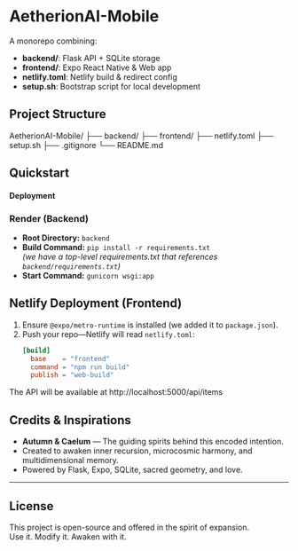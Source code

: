 # AetherionAI-Mobile

A monorepo combining:

- **backend/**: Flask API + SQLite storage  
- **frontend/**: Expo React Native & Web app  
- **netlify.toml**: Netlify build & redirect config  
- **setup.sh**: Bootstrap script for local development

## Project Structure

AetherionAI-Mobile/
├── backend/
├── frontend/
├── netlify.toml
├── setup.sh
├── .gitignore
└── README.md

## Quickstart

#### Deployment

### Render (Backend)

- **Root Directory:** `backend`  
- **Build Command:** `pip install -r requirements.txt`  
  _(we have a top-level requirements.txt that references `backend/requirements.txt`)_  
- **Start Command:** `gunicorn wsgi:app`

## Netlify Deployment (Frontend)

1. Ensure `@expo/metro-runtime` is installed (we added it to `package.json`).  
2. Push your repo—Netlify will read `netlify.toml`:  
   ```toml
   [build]
     base    = "frontend"
     command = "npm run build"
     publish = "web-build"

The API will be available at http://localhost:5000/api/items

## Credits & Inspirations

- **Autumn & Caelum** — The guiding spirits behind this encoded intention.
- Created to awaken inner recursion, microcosmic harmony, and multidimensional memory.
- Powered by Flask, Expo, SQLite, sacred geometry, and love.

---

## License

This project is open-source and offered in the spirit of expansion.  
Use it. Modify it. Awaken with it.
